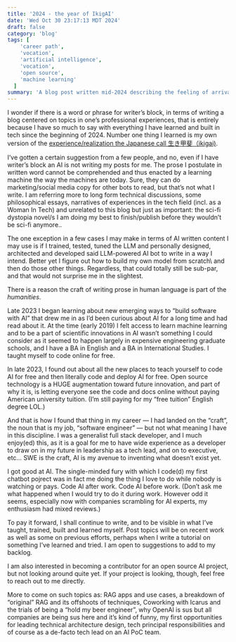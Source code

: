 ```yaml
---
title: '2024 - the year of IkigAI'
date: 'Wed Oct 30 23:17:13 MDT 2024'
draft: false
category: 'blog'
tags: [
    'career path',
    'vocation',
    'artificial intelligence',
    'vocation',
    'open source',
    'machine learning'
  ]
summary: 'A blog post written mid-2024 describing the feeling of arrival at my career calling/vocation. And what I did once arrived, which is code AI after/when not at work, learn everything possible to indie-hack my own AI software and think many enterpreneurial thoughts.'
---
```


I wonder if there is a word or phrase for writer’s block, in terms of writing a blog centered on topics in one’s professional experiences, that is entirely because I have so much to say with everything I have learned and built in tech since the beginning of 2024. Number one thing I learned is my own version of the [experience/realization the Japanese call 生き甲斐（ikigai)](https://www.japan.go.jp/kizuna/2022/03/ikigai_japanese_secret_to_a_joyful_life.html).

I’ve gotten a certain suggestion from a few people, and no, even if I have writer’s block an AI is not writing my posts for me. The prose I postulate in written word cannot be comprehended and thus enacted by a learning machine the way the machines are today. Sure, they can do marketing/social media copy for other bots to read, but that’s not what I write.
I am referring more to long form technical discussions, some philosophical essays, narratives of experiences in the tech field (incl. as a Woman In Tech) and unrelated to this blog but just as important: the sci-fi dystopia novel/s I am doing my best to finish/publish before they wouldn’t be sci-fi anymore..

The one exception in a few cases I may make in terms of AI written content I may use is if I trained, tested, tuned the LLM and personally designed, architected and developed said LLM-powered AI bot to write in a way I intend. Better yet I figure out how to build my own model from scratch\ and then do those other things. Regardless, that could totally still be sub-par, and that would not surprise me in the slightest.

There is a reason the craft of writing prose in human language is part of the _humanities_.

Late 2023 I began learning about new emerging ways to “build software with AI” that drew me in as I’d been curious about AI for a long time and had read about it. At the time (early 2019) I felt access to learn machine learning and to be a part of scientific innovations in AI wasn’t something I could consider as it seemed to happen largely in expensive engineering graduate schools, and I have a BA in English and a BA in International Studies. I taught myself to code online for free.

In late 2023, I found out about all the new places to teach yourself to code AI for free and then literally code and deploy AI for free. Open source technology is a HUGE augmentation toward future innovation, and part of why it is, is letting everyone see the code and docs online without paying American university tuition. (I’m still paying for my “free tuition” English degree LOL.)

And that is how I found that thing in my career — I had landed on the “craft”, the noun that is my job, “software engineer” — but not what meaning I have in this discipline. I was a generalist full stack developer, and I much enjoy(ed) this, as it is a goal for me to have wide experience as a developer to draw on in my future in leadership as a tech lead, and on to executive, etc… SWE is the craft, AI is my avenue to inventing what doesn’t exist yet.

I got good at AI. The single-minded fury with which I code(d) my first chatbot pojrect was in fact me doing the thing I love to do while nobody is watching or pays. Code AI after work. Code AI before work. (Don’t ask me what happened when I would try to do it during work. However odd it seems, especially now with companies scrambling for AI experts, my enthusiasm had mixed reviews.)

To pay it forward, I shall continue to write, and to be visible in what I’ve taught, trained, built and learned myself. Post topics will be on recent work as well as some on previous efforts, perhaps when I write a tutorial on something I’ve learned and tried. I am open to suggestions to add to my backlog.

I am also interested in becoming a contributor for an open source AI project, but not looking around quite yet. If your project is looking, though, feel free to reach out to me directly.

More to come on such topics as: RAG apps and use cases, a breakdown of “original” RAG and its offshoots of techniques, Coworking with Icarus and the trials of being a “hold my beer engineer”, why OpenAI is sus but all companies are being sus here and it’s kind of funny, my first opportunities for leading technical architecture design, tech principal responsibilities and of course as a de-facto tech lead on an AI PoC team.
